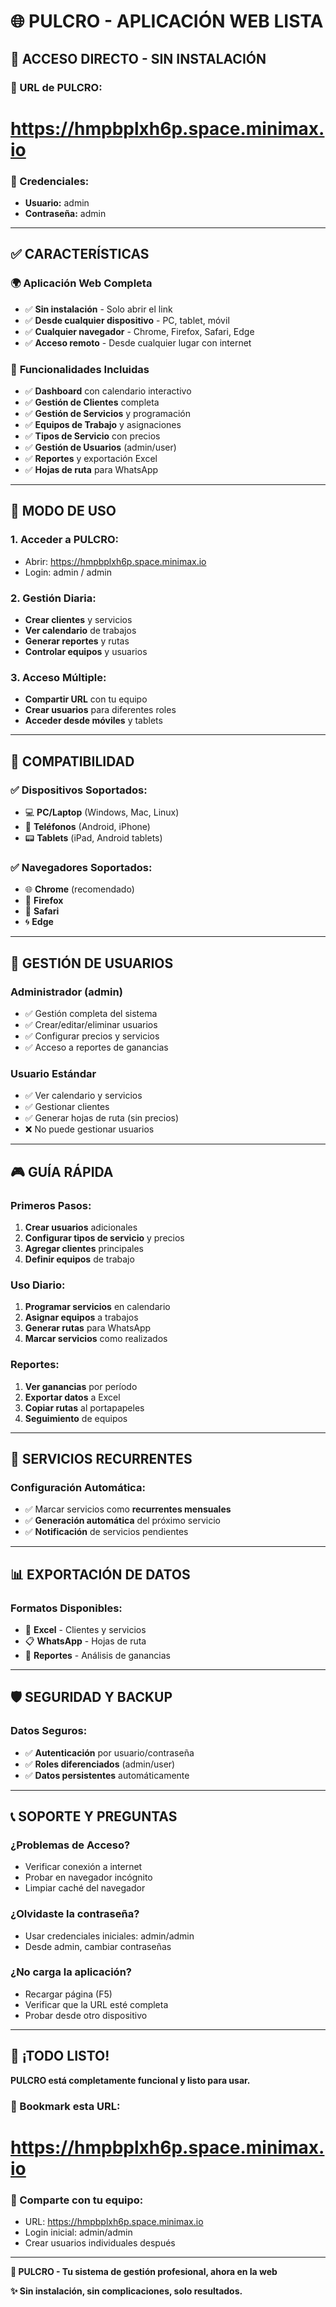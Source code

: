 # 🌐 PULCRO - APLICACIÓN WEB LISTA

## 🚀 ACCESO DIRECTO - SIN INSTALACIÓN

### **🔗 URL de PULCRO:**
# https://hmpbplxh6p.space.minimax.io

### **👤 Credenciales:**
- **Usuario:** admin
- **Contraseña:** admin

---

## ✅ CARACTERÍSTICAS

### 🌍 **Aplicación Web Completa**
- ✅ **Sin instalación** - Solo abrir el link
- ✅ **Desde cualquier dispositivo** - PC, tablet, móvil
- ✅ **Cualquier navegador** - Chrome, Firefox, Safari, Edge
- ✅ **Acceso remoto** - Desde cualquier lugar con internet

### 🧹 **Funcionalidades Incluidas**
- ✅ **Dashboard** con calendario interactivo
- ✅ **Gestión de Clientes** completa
- ✅ **Gestión de Servicios** y programación
- ✅ **Equipos de Trabajo** y asignaciones
- ✅ **Tipos de Servicio** con precios
- ✅ **Gestión de Usuarios** (admin/user)
- ✅ **Reportes** y exportación Excel
- ✅ **Hojas de ruta** para WhatsApp

---

## 🎯 MODO DE USO

### 1. **Acceder a PULCRO:**
   - Abrir: https://hmpbplxh6p.space.minimax.io
   - Login: admin / admin

### 2. **Gestión Diaria:**
   - **Crear clientes** y servicios
   - **Ver calendario** de trabajos
   - **Generar reportes** y rutas
   - **Controlar equipos** y usuarios

### 3. **Acceso Múltiple:**
   - **Compartir URL** con tu equipo
   - **Crear usuarios** para diferentes roles
   - **Acceder desde móviles** y tablets

---

## 📱 COMPATIBILIDAD

### ✅ **Dispositivos Soportados:**
- 💻 **PC/Laptop** (Windows, Mac, Linux)
- 📱 **Teléfonos** (Android, iPhone)
- 📟 **Tablets** (iPad, Android tablets)

### ✅ **Navegadores Soportados:**
- 🌐 **Chrome** (recomendado)
- 🦊 **Firefox**
- 🧭 **Safari**
- 🌀 **Edge**

---

## 🔐 GESTIÓN DE USUARIOS

### **Administrador (admin)**
- ✅ Gestión completa del sistema
- ✅ Crear/editar/eliminar usuarios
- ✅ Configurar precios y servicios
- ✅ Acceso a reportes de ganancias

### **Usuario Estándar**
- ✅ Ver calendario y servicios
- ✅ Gestionar clientes
- ✅ Generar hojas de ruta (sin precios)
- ❌ No puede gestionar usuarios

---

## 🎮 GUÍA RÁPIDA

### **Primeros Pasos:**
1. **Crear usuarios** adicionales
2. **Configurar tipos de servicio** y precios
3. **Agregar clientes** principales
4. **Definir equipos** de trabajo

### **Uso Diario:**
1. **Programar servicios** en calendario
2. **Asignar equipos** a trabajos
3. **Generar rutas** para WhatsApp
4. **Marcar servicios** como realizados

### **Reportes:**
1. **Ver ganancias** por período
2. **Exportar datos** a Excel
3. **Copiar rutas** al portapapeles
4. **Seguimiento** de equipos

---

## 🔄 SERVICIOS RECURRENTES

### **Configuración Automática:**
- ✅ Marcar servicios como **recurrentes mensuales**
- ✅ **Generación automática** del próximo servicio
- ✅ **Notificación** de servicios pendientes

---

## 📊 EXPORTACIÓN DE DATOS

### **Formatos Disponibles:**
- 📄 **Excel** - Clientes y servicios
- 📋 **WhatsApp** - Hojas de ruta
- 📝 **Reportes** - Análisis de ganancias

---

## 🛡️ SEGURIDAD Y BACKUP

### **Datos Seguros:**
- ✅ **Autenticación** por usuario/contraseña
- ✅ **Roles diferenciados** (admin/user)
- ✅ **Datos persistentes** automáticamente

---

## 📞 SOPORTE Y PREGUNTAS

### **¿Problemas de Acceso?**
- Verificar conexión a internet
- Probar en navegador incógnito
- Limpiar caché del navegador

### **¿Olvidaste la contraseña?**
- Usar credenciales iniciales: admin/admin
- Desde admin, cambiar contraseñas

### **¿No carga la aplicación?**
- Recargar página (F5)
- Verificar que la URL esté completa
- Probar desde otro dispositivo

---

## 🎉 ¡TODO LISTO!

**PULCRO está completamente funcional y listo para usar.**

### **🔗 Bookmark esta URL:**
# https://hmpbplxh6p.space.minimax.io

### **👥 Comparte con tu equipo:**
- URL: https://hmpbplxh6p.space.minimax.io
- Login inicial: admin/admin
- Crear usuarios individuales después

---

**🧹 PULCRO - Tu sistema de gestión profesional, ahora en la web**

**✨ Sin instalación, sin complicaciones, solo resultados.**
